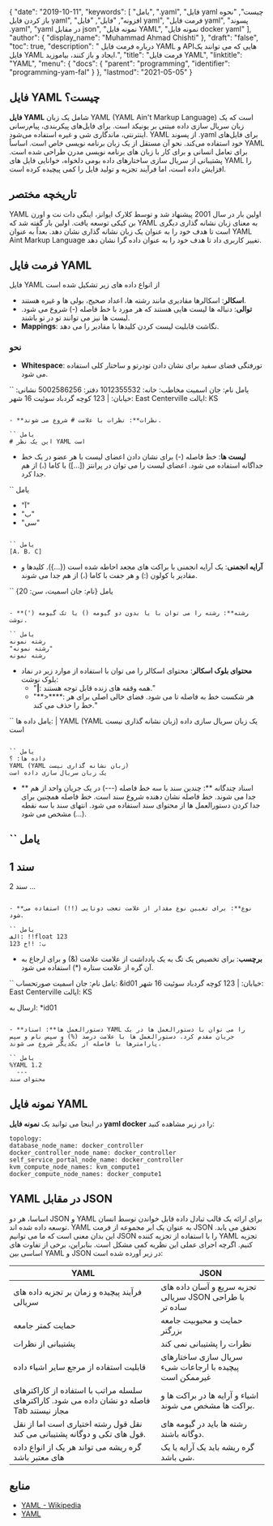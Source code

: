 {
  "date": "2019-10-11",
  "keywords": [
"یامل",
".yaml",
"فایل yaml چیست",
"نحوه باز کردن فایل yaml",
"افزونه",
"فایل",
"فایل yaml",
"فرمت فایل yaml",
"پسوند .yaml",
"yaml در مقابل json",
"نمونه فایل YAML",
"نمونه فایل docker yaml"
],
  "author": {
    "display_name": "Muhammad Ahmad Chishti"
},
  "draft": "false",
  "toc": true,
  "description": " درباره فرمت فایل YAML و APIهایی که می توانند یک فایل YAML ایجاد و باز کنند، بیاموزید.",
  "title": "فرمت فایل YAML",
  "linktitle": "YAML",
  "menu": {
    "docs": {
      "parent": "programming",
      "identifier": "programming-yam-fal"
}
},
  "lastmod": "2021-05-05"
}

## فایل YAML چیست؟ ##

**فایل YAML** شامل یک زبان YAML (YAML Ain't Markup Language) است که یک زبان سریال سازی داده مبتنی بر یونیکد است. برای فایل‌های پیکربندی، پیام‌رسانی اینترنتی، ماندگاری شی و غیره استفاده می‌شود. YAML از پسوند .yaml برای فایل‌های خود استفاده می‌کند. نحو آن مستقل از یک زبان برنامه نویسی خاص است. اساساً YAML برای تعامل انسانی و برای کار با زبان های برنامه نویسی مدرن طراحی شده است. پشتیبانی از سریال سازی ساختارهای داده بومی دلخواه، خوانایی فایل های YAML را افزایش داده است، اما فرآیند تجزیه و تولید فایل را کمی پیچیده کرده است.

## تاریخچه مختصر ##

YAML اولین بار در سال 2001 پیشنهاد شد و توسط کلارک ایوانز، اینگی دات نت و اورن بن کیکی توسعه یافت. اولین بار گفته شد که YAML به معنای زبان نشانه گذاری دیگری است تا هدف خود را به عنوان یک زبان نشانه گذاری نشان دهد. بعداً به عنوان YAML Aint Markup Language تغییر کاربری داد تا هدف خود را به عنوان داده گرا نشان دهد.


## فرمت فایل YAML ##

فایل YAML از انواع داده های زیر تشکیل شده است

- **اسکالر**: اسکالرها مقادیری مانند رشته ها، اعداد صحیح، بولی ها و غیره هستند.
- **توالی**: دنباله ها لیست هایی هستند که هر مورد با خط فاصله (-) شروع می شود. لیست ها نیز می توانند تو در تو باشند.
- **Mappings**: نگاشت قابلیت لیست کردن کلیدها با مقادیر را می دهد.

### نحو ###

- **Whitespace**: تورفتگی فضای سفید برای نشان دادن تودرتو و ساختار کلی استفاده می شود.

`` یامل
نام: جان اسمیت
مخاطب:
خانه: 1012355532
دفتر: 5002586256
نشانی:
خیابان: |
123 کوچه گردباد
سوئیت 16
شهر: East Centerville
ایالت: KS
```

- **نظرات**: نظرات با علامت # شروع می شوند.

`` یامل
# این یک نظر YAML است
```

- **لیست ها**: خط فاصله (-) برای نشان دادن اعضای لیست با هر عضو در یک خط جداگانه استفاده می شود. اعضای لیست را می توان در پرانتز ([...]) با کاما (،) از هم جدا کرد.

`` یامل
  - "آ"
  - "ب"
  - "سی"
```

`` یامل
[A، B، C]
```

- **آرایه انجمنی**: یک آرایه انجمنی با براکت های مجعد احاطه شده است ({...}). کلیدها و مقادیر با کولون (:) و هر جفت با کاما (،) از هم جدا می شوند.

`` یامل
{نام: جان اسمیت، سن: 20}
```

- **رشته**: رشته را می توان با یا بدون دو گیومه () یا تک گیومه (') نوشت.

`` یامل
رشته نمونه
"رشته نمونه"
رشته نمونه
```

- **محتوای بلوک اسکالر**: محتوای اسکالر را می توان با استفاده از موارد زیر در نماد بلوک نوشت:
  - "**|**: همه وقفه های زنده قابل توجه هستند."
  - "**>****: هر شکست خط به فاصله تا می شود. فضای خالی اصلی برای هر خط را حذف می کند."

`` یامل
داده ها: |
YAML
(YAML زبان نشانه گذاری نیست)
یک زبان سریال سازی داده است
```

`` یامل
داده ها: ؟
YAML (YAML زبان نشانه گذاری نیست)
یک زبان سریال سازی داده است
```

- ** اسناد چندگانه **: چندین سند با سه خط فاصله (---) در یک جریان واحد از هم جدا می شوند. خط فاصله نشان دهنده شروع سند است. خط فاصله همچنین برای جدا کردن دستورالعمل ها از محتوای سند استفاده می شود. انتهای سند با سه نقطه (...) مشخص می شود.

`` یامل
  ---
سند 1
  ---
سند 2
...
```

- **نوع**: برای تعیین نوع مقدار از علامت تعجب دوتایی (!!) استفاده می شود.

`` یامل
الف: !!float 123
ب: !!خ 123
```

- **برچسب**: برای تخصیص یک تگ به یک یادداشت از علامت علامت (&) و برای ارجاع به آن گره از علامت ستاره (*) استفاده می شود.

`` یامل
نام: جان اسمیت
صورتحساب: &id01
خیابان: |
123 کوچه گردباد
سوئیت 16
شهر: East Centerville
ایالت: KS

ارسال به: *id01
```

- **دستورالعمل ها**: اسناد YAML را می توان با دستورالعمل ها در یک جریان مقدم کرد. دستورالعمل ها با علامت درصد (%) و سپس نام و سپس پارامترها با فاصله از یکدیگر شروع می شوند.

`` یامل
%YAML 1.2
  ---
محتوای سند
```
## نمونه فایل YAML
در اینجا می توانید یک **نمونه فایل yaml docker** را در زیر مشاهده کنید:

```
topology:
database_node_name: docker_controller
docker_controller_node_name: docker_controller
self_service_portal_node_name: docker_controller
kvm_compute_node_names: kvm_compute1
docker_compute_node_names: docker_compute1
```

## YAML در مقابل JSON
اساسا، هر دو JSON و YAML برای ارائه یک قالب تبادل داده قابل خواندن توسط انسان توسعه داده شده اند. YAML به عنوان یک ابر مجموعه از فرمت JSON تحقق می یابد. این بدان معنی است که ما می توانیم JSON را با استفاده از تجزیه کننده YAML تجزیه کنیم. اگرچه اجرای عملی این نظریه کمی مشکل است. بنابراین، برخی از تفاوت های اساسی بین YAML و JSON در زیر آورده شده است:

|YAML| JSON|
---|---|
|فرآیند پیچیده و زمان بر تجزیه داده های سریالی |تجزیه سریع و آسان داده های سریالی JSON با طراحی ساده تر|
|حمایت کمتر جامعه| حمایت و محبوبیت جامعه بزرگتر|
|پشتیبانی از نظرات| نظرات را پشتیبانی نمی کند|
|قابلیت استفاده از مرجع سایر اشیاء داده| سریال سازی ساختارهای پیچیده با ارجاعات شیء غیرممکن است|
|سلسله مراتب با استفاده از کاراکترهای فاصله دو نشان داده می شود. کاراکترهای Tab مجاز نیستند|اشیاء و آرایه ها در براکت ها و براکت ها مشخص می شوند.|
| نقل قول رشته اختیاری است اما از نقل قول های تکی و دوگانه پشتیبانی می کند.|رشته ها باید در گیومه های دوگانه باشند.|
|گره ریشه می تواند هر یک از انواع داده های معتبر باشد|گره ریشه باید یک آرایه یا یک شی باشد.|


## منابع ##

- [YAML - Wikipedia](https://en.wikipedia.org/wiki/YAML)
- [YAML](https://yaml.org/spec/1.2/spec.html)

